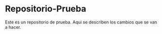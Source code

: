 # Repositorio-Prueba
Este es un repositorio de prueba.
Aqui se describen los cambios que se van a hacer.

